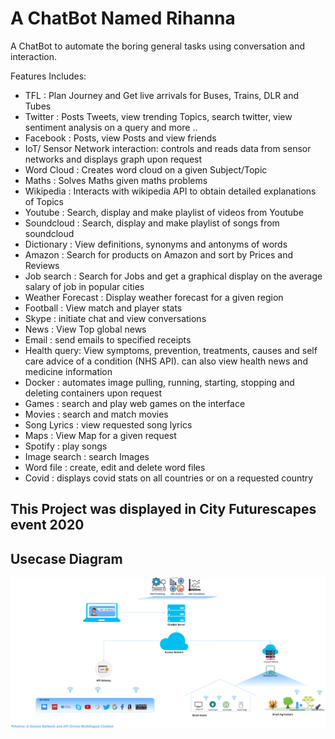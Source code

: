 # A ChatBot Named Rihanna
A ChatBot to automate the boring general tasks using conversation and interaction.

Features Includes:
* TFL : Plan Journey and Get live arrivals for Buses, Trains, DLR and Tubes
* Twitter : Posts Tweets, view trending Topics, search twitter, view sentiment analysis on a query and more ..
* Facebook : Posts, view Posts and view friends
* IoT/ Sensor Network interaction: controls and reads data from sensor networks and displays graph upon request
* Word Cloud : Creates word cloud on a given Subject/Topic
* Maths : Solves Maths given maths problems
* Wikipedia : Interacts with wikipedia API to obtain detailed explanations of Topics
* Youtube : Search, display and make playlist of videos from Youtube
* Soundcloud : Search, display and make playlist of songs from soundcloud
* Dictionary : View definitions, synonyms and antonyms of words
* Amazon : Search for products on Amazon and sort by Prices and Reviews
* Job search : Search for Jobs and get a graphical display on the average salary of job in popular cities
* Weather Forecast : Display weather forecast for a given region
* Football : View match and player stats
* Skype : initiate chat and view conversations
* News : View Top global news
* Email : send emails to specified receipts
* Health query: View symptoms, prevention, treatments, causes and self care advice of a condition (NHS API). can also view health news and medicine information
* Docker : automates image pulling, running, starting, stopping and deleting containers upon request
* Games : search and play web games on the interface
* Movies : search and match movies
* Song Lyrics : view requested song lyrics
* Maps : View Map for a given request
* Spotify : play songs
* Image search : search Images
* Word file : create, edit and delete word files
* Covid : displays covid stats on all countries or on a requested country


## This Project was displayed in City Futurescapes event 2020

## Usecase Diagram
![usecase architecture](img/rihanna_usecase.png)

